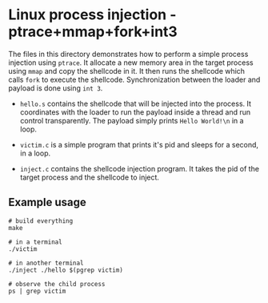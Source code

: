 # Linux process injection - ptrace+mmap+fork+int3

The files in this directory demonstrates how to perform a simple
process injection using `ptrace`. It allocate a new memory area in
the target process using `mmap` and copy the shellcode in it. It then
runs the shellcode which calls `fork` to execute the shellcode.
Synchronization between the loader and payload is done using `int 3`.

- `hello.s` contains the shellcode that will be injected into the
  process. It coordinates with the loader to run the payload inside
  a thread and run control transparently. The payload simply prints
  `Hello World!\n` in a loop.

- `victim.c` is a simple program that prints it's pid and sleeps
  for a second, in a loop.

- `inject.c` contains the shellcode injection program. It takes the
  pid of the target process and the shellcode to inject.


## Example usage

```
# build everything
make

# in a terminal
./victim

# in another terminal
./inject ./hello $(pgrep victim)

# observe the child process
ps | grep victim
```

